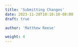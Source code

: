 ```yaml
---
title: 'Submitting Changes'
date: 2023-11-28T10:10:10-08:00
draft: true

author: 'Matthew Reese'

weight: 4
---
```


